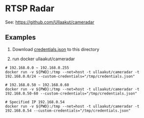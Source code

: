 # RTSP Radar

See: https://github.com/Ullaakut/cameradar

## Examples

1. Download [credentials.json](https://github.com/Ullaakut/cameradar/blob/master/dictionaries/credentials.json) to this directory

2. run docker ullaakut/cameradar
```
# 192.168.0.0 ~ 192.168.0.255
docker run -v ${PWD}:/tmp --net=host -t ullaakut/cameradar -t 192.168.0.0/24 --custom-credentials="/tmp/credentials.json"

# 192.168.0.50 ~ 192.168.0.60
docker run -v ${PWD}:/tmp --net=host -t ullaakut/cameradar -t 192.168.0.50-60 --custom-credentials="/tmp/credentials.json"

# Specified IP 192.168.0.54
docker run -v ${PWD}:/tmp --net=host -t ullaakut/cameradar -t 192.168.0.54 --custom-credentials="/tmp/credentials.json"
```



